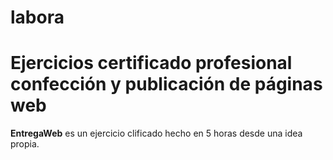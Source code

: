 # labora
<h1>Ejercicios certificado profesional confección y publicación de páginas web</h1> 
<b>EntregaWeb</b> es un ejercicio clificado hecho en 5 horas desde una idea propia.
